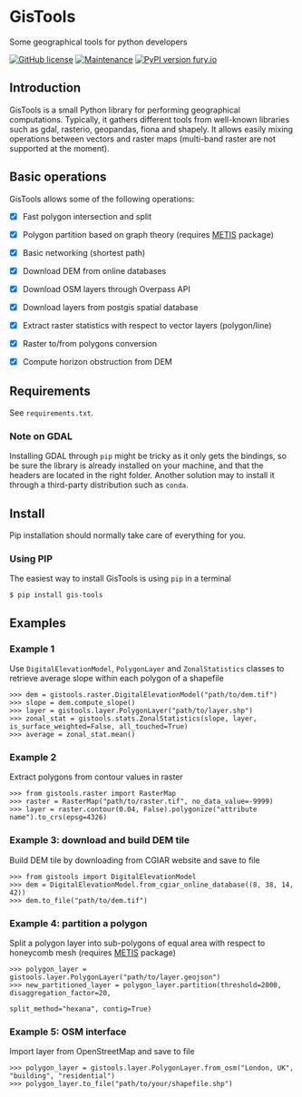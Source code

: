 # GisTools
Some geographical tools for python developers

[![GitHub license](https://img.shields.io/github/license/benjaminpillot/gis-tools)](https://github.com/benjaminpillot/gis-tools/blob/master/LICENSE)
[![Maintenance](https://img.shields.io/badge/Maintained%3F-yes-green.svg)](https://github.com/benjaminpillot/gis-tools/graphs/commit-activity)
[![PyPI version fury.io](https://badge.fury.io/py/gis-tools.svg)](https://pypi.python.org/pypi/gis-tools/)

## Introduction
GisTools is a small Python library for performing geographical computations. Typically, it gathers different tools from well-known libraries such as gdal, rasterio, geopandas, fiona and shapely.
It allows easily mixing operations between vectors and raster maps (multi-band raster are not supported at the moment).

## Basic operations
GisTools allows some of the following operations:
- [x] Fast polygon intersection and split
- [x] Polygon partition based on graph theory (requires [METIS](http://glaros.dtc.umn.edu/gkhome/metis/metis/download) package)
- [x] Basic networking (shortest path)
- [x] Download DEM from online databases
- [x] Download OSM layers through Overpass API
- [x] Download layers from postgis spatial database
- [x] Extract raster statistics with respect to vector layers (polygon/line)
- [x] Raster to/from polygons conversion 
- [x] Compute horizon obstruction from DEM


## Requirements
See ``requirements.txt``.

### Note on GDAL
Installing GDAL through `pip` might be tricky as it only gets
the bindings, so be sure the library is already installed on 
your machine, and that the headers are located in the right
folder. Another solution may to install it through a third-party
distribution such as `conda`.


## Install
Pip installation should normally take care of everything for you.

### Using PIP

The easiest way to install GisTools is using ``pip`` in a terminal
```
$ pip install gis-tools
```


## Examples

### Example 1

Use ``DigitalElevationModel``, ``PolygonLayer`` and ``ZonalStatistics`` classes to retrieve average slope within each polygon of a shapefile
```
>>> dem = gistools.raster.DigitalElevationModel("path/to/dem.tif")
>>> slope = dem.compute_slope()
>>> layer = gistools.layer.PolygonLayer("path/to/layer.shp")
>>> zonal_stat = gistools.stats.ZonalStatistics(slope, layer, is_surface_weighted=False, all_touched=True)
>>> average = zonal_stat.mean()
```

### Example 2

Extract polygons from contour values in raster
```
>>> from gistools.raster import RasterMap
>>> raster = RasterMap("path/to/raster.tif", no_data_value=-9999)
>>> layer = raster.contour(0.04, False).polygonize("attribute name").to_crs(epsg=4326)
```

### Example 3: download and build DEM tile

Build DEM tile by downloading from CGIAR website and save to file
```
>>> from gistools import DigitalElevationModel
>>> dem = DigitalElevationModel.from_cgiar_online_database((8, 38, 14, 42))
>>> dem.to_file("path/to/dem.tif")
```

### Example 4: partition a polygon

Split a polygon layer into sub-polygons of equal area with respect to 
honeycomb mesh (requires [METIS](http://glaros.dtc.umn.edu/gkhome/metis/metis/download) package)
```
>>> polygon_layer = gistools.layer.PolygonLayer("path/to/layer.geojson")
>>> new_partitioned_layer = polygon_layer.partition(threshold=2000, disaggregation_factor=20, 
                                                    split_method="hexana", contig=True)
```

### Example 5: OSM interface

Import layer from OpenStreetMap and save to file
```
>>> polygon_layer = gistools.layer.PolygonLayer.from_osm("London, UK", "building", "residential")
>>> polygon_layer.to_file("path/to/your/shapefile.shp")
```
